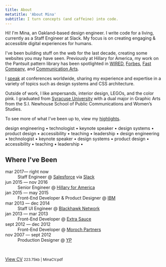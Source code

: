 ```yaml
---
title: About
metatitle: 'About Mina'
subtitle: I turn concepts (and caffeine) into code.
---
```


Hi! I'm Mina, an Oakland-based design engineer. I write code for a living, currently as a Staff Engineer at Slack. My focus is on creating engaging & accessible digital experiences for humans.

I've been building stuff on the web for the last decade, creating some websites you may have seen. Previously at Hillary for America, my work on the Pantsuit pattern library has been spotlighted in [WIRED](https://www.wired.com/2016/09/key-clintons-identity-online-pantsuit/), [Forbes](https://www.forbes.com/sites/christinawallace/2017/04/17/mina-markahm-is-a-sasstronaut/#2ca6ee847ac3), [Fast Company](https://www.fastcompany.com/3063367/hillarys-campaign-named-its-ui-pantsuit-perfectly), and [Communication Arts](https://www.commarts.com/columns/coding-a-pantsuit).

I [speak](/speaking/) at conferences worldwide, sharing my experience and expertise in a variety of topics such as design systems and CSS architecture.

Outside of work, I like ampersands, interior design, LEGOs, and the color pink. I graduated from [Syracuse University](https://en.wikipedia.org/wiki/Syracuse_University) with a dual major in Graphic Arts from the S.I. Newhouse School of Public Communications and Women’s Studies.

To see more of what I've been up to, view my [highlights](https://highlights.mina.codes/).

<p class="scroll">design engineering • technologist • keynote speaker • design systems • product design • accessibility • teaching • leadership •&nbsp;<span aria-hidden="true">design engineering • technologist • keynote speaker • design systems • product design • accessibility • teaching • leadership •&nbsp;</span></p>

## Where I've Been

<dl>
	<dt>mar 2017— right now</dt><dd>Staff Engineer @ <a href="http://www.salesforce.com/" target="_blank">Salesforce</a> via <a href="https://www.slack.com" target="_blank">Slack</a></dd>
	<dt>jun 2015 — nov 2016</dt><dd>Senior Engineer @ <a href="https://www.youtube.com/watch?v=2h-42YsYWZM" target="_blank">Hillary for America</a></dd>
	<dt>jan 2015 — may 2015</dt><dd>Front-End Developer & Product Designer @ <a href="https://www.ibm.com/design/" target="_blank">IBM</a></dd>
	<dt>mar 2013 — dec 2014</dt><dd>Staff UI Engineer @ <a href="https://blackhawknetwork.com/" target="_blank">Blackhawk Network</a></dd>
	<dt>jan 2013 — mar 2013</dt><dd>Front-End Developer @ <a href="http://extrasauce.com/" target="_blank">Extra Sauce</a></dd>
	<dt>sept 2012 — dec 2012</dt><dd>Front-End Developer @ <a href="http://www.moroch.com/" target="_blank">Moroch Partners</a></dd>
	<dt>nov 2007 — sept 2012</dt><dd>Production Designer @ <a href="https://www.yellowpages.com/" target="_blank">YP</a></dd>
</dl>
<br/>

[View CV](/assets/files/MinaCV.pdf)
<small>223.75kb | MinaCV.pdf</small>